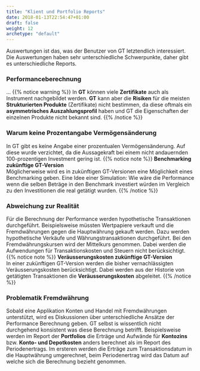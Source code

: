 ```yaml
---
title: "Klient und Portfolio Reports"
date: 2018-01-13T22:54:47+01:00
draft: false
weight: 12
archetype: "default"
---
```

Auswertungen ist das, was der Benutzer von GT letztendlich interessiert. Die Auswertungen haben sehr unterschiedliche Schwerpunkte, daher gibt es unterschiedliche Reports.

### Performanceberechnung
...
{{% notice warning %}}
In **GT** können viele **Zertifikate** auch als Instrument nachgebildet werden. **GT** kann aber die **Risiken** für die meisten **Strukturierten Produkte** (Zertifikate) nicht bestimmen, da diese oftmals ein **asymmetrisches Auszahlungsprofil** haben und GT die Eigenschaften der einzelnen Produkte nicht bekannt sind.
{{% /notice %}}

### Warum keine Prozentangabe Vermögensänderung
In GT gibt es keine Angabe einer prozentualen Vermögensänderung. Auf diese wurde verzichtet, da die Aussagekraft bei einem nicht andauernden 100-prozentigen Investment gering ist.
{{% notice note %}}
**Benchmarking zukünftige GT-Version**\
Möglicherweise wird es in zukünftigen GT-Versionen eine Möglichkeit eines Benchmarking geben. Eine Idee einer Simulation: Wie wäre die Performance wenn die selben Beträge in den Benchmark investiert würden im Vergleich zu den Investitionen die real getätigt wurden.
{{% /notice %}}

### Abweichung zur Realität
Für die Berechnung der Performance werden hypothetische Transaktionen durchgeführt. Beispielsweise müssten Wertpapiere verkauft und die Fremdwährungen gegen die Hauptwährung gekauft werden. Dazu werden hypothetische Verkäufe und Währungstransaktionen durchgeführt. Bei den Fremdwährungskursen wird der Mittelkurs genommen. Dabei werden die Aufwendungen für Transaktionskosten und Steuern nicht berücksichtigt.
{{% notice note %}}
**Veräusserungskosten zukünftige GT-Version**\
In einer zukünftigen GT-Version werden die bisher vernachlässigten Veräusserungskosten berücksichtigt. Dabei werden aus der Historie von getätigten Transaktionen die **Veräusserungskosten** abgeleitet.
{{% /notice %}}

### Problematik Fremdwährung
Sobald eine Applikation Konten und Handel mit Fremdwährungen unterstützt, wird es Diskussionen über unterschiedliche Ansätze der Performance Berechnung geben. GT selbst is wissentlich nicht durchgehend konsistent was diese Berechnung betrifft. Beispielsweise werden im Report der **Portfolios** die Erträge und Aufwände für **Kontozins** bzw. **Konto- und Depotkosten** anders berechnet als im Report des Periodenertrags. Im ersteren werden die Erträge zum Transaktionsdatum in die Hauptwährung umgerechnet, beim Periodenertrag wird das Datum auf welche sich die Berechnung bezieht genommen.  
